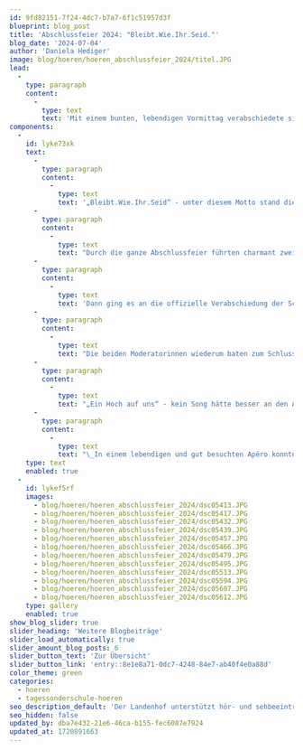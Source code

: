 ```yaml
---
id: 9fd82151-7f24-4dc7-b7a7-6f1c51957d3f
blueprint: blog_post
title: 'Abschlussfeier 2024: "Bleibt.Wie.Ihr.Seid."'
blog_date: '2024-07-04'
author: 'Daniela Hediger'
image: blog/hoeren/hoeren_abschlussfeier_2024/titel.JPG
lead:
  -
    type: paragraph
    content:
      -
        type: text
        text: 'Mit einem bunten, lebendigen Vormittag verabschiedete sich der Landenhof an der traditionellen Abschlussfeier von seinen Jahrgangs-Abgehenden. Anwesend waren viele Gäste, Angehörige und Mitarbeitende.'
components:
  -
    id: lyke73xk
    text:
      -
        type: paragraph
        content:
          -
            type: text
            text: '„Bleibt.Wie.Ihr.Seid“ - unter diesem Motto stand die emotionale Begrüssungsrede von Daniela Hediger, Stv. Geschäftsführerin des Landenshofs. Für einmal richtete sie sich direkt und nur an die Abgängerinnen und Abgänger und bat sie so offen, so neugierig, so empathisch und lebenslustig zu bleiben, wie sie es während ihrer Schulzeit waren. Und stolz auf sich zu sein und sich nicht durch falsche Vorbilder vorgeben zu lassen, was richtig oder falsch, was schön oder hässlich sei. Abgeschlossen wurde die Rede von einem berührenden Video von Christina Aguilera zu genau diesem Thema.'
      -
        type: paragraph
        content:
          -
            type: text
            text: "Durch die ganze Abschlussfeier führten charmant zwei abgehende Schülerinnen. Sie brachten dem Publikum souverän näher, was Künstliche Intelligenz (KI) ist, sie moderierten zwischen den Beiträgen und gaben dem ganzen Anlass ein Gesicht. In einer Dia-Show warfen die Schülerinnen und Schüler einen sympathischen Blick zurück auf ihre Schulzeit. Auf Lager und Ausflüge, auf Prüfungen und das Internatsleben auf stressige und schöne Momente. Ein weiterer Beitrag widmete sich dem traditionellen Fussball-Match zwischen Lehrer:innen und Schüler:innen, der in Zeiten der Fussball-EM gleich noch einen wichtigeren Ansatz erhielt. In einem kompakten Auftritt stellten die Abgehenden sich dem Publikum noch einmal vor und erklärten einzeln, wie ihre berufliche Zukunft aussehen wird. Das Publikum quittierte die Vorstellungen mit viel Applaus und wohl auch die Tatsache, dass für allen Abgehenden eine adäquate Lösung gefunden wurde.\_"
      -
        type: paragraph
        content:
          -
            type: text
            text: 'Dann ging es an die offizielle Verabschiedung der Schülerinnen und Schüler. Alle erhielten aus den Händen ihrer Lehrer:innen und Sozialpädagog:innen das Abschlusszertifikat, eine Rose und ein kleines Geschenk.'
      -
        type: paragraph
        content:
          -
            type: text
            text: "Die beiden Moderatorinnen wiederum baten zum Schluss ihren Klassenlehrer auf die Bühne, der sehr sympathisch mit einem Geschenk und einem Set seiner besten Sprüche verabschiedet wurde.\_\_"
      -
        type: paragraph
        content:
          -
            type: text
            text: "„Ein Hoch auf uns“ - kein Song hätte besser an den Abschluss der Feier gepasst, als dieser Hit von Andreas Bourani, den die Oberstufenschulklassen auf der Bühne mit grossem Engagement vortrugen. Ein emotionaler Abschluss auf die Schulzeit, der manch einer Person auf Bühne und im Publikum eine Träne ins Gesicht trieb.\_"
      -
        type: paragraph
        content:
          -
            type: text
            text: "\_In einem lebendigen und gut besuchten Apéro konnten alle auf den alten Lebensabschnitt und den neuen anstossen und sich von allen verabschieden.\_"
    type: text
    enabled: true
  -
    id: lykef5rf
    images:
      - blog/hoeren/hoeren_abschlussfeier_2024/dsc05413.JPG
      - blog/hoeren/hoeren_abschlussfeier_2024/dsc05417.JPG
      - blog/hoeren/hoeren_abschlussfeier_2024/dsc05432.JPG
      - blog/hoeren/hoeren_abschlussfeier_2024/dsc05439.JPG
      - blog/hoeren/hoeren_abschlussfeier_2024/dsc05457.JPG
      - blog/hoeren/hoeren_abschlussfeier_2024/dsc05466.JPG
      - blog/hoeren/hoeren_abschlussfeier_2024/dsc05479.JPG
      - blog/hoeren/hoeren_abschlussfeier_2024/dsc05495.JPG
      - blog/hoeren/hoeren_abschlussfeier_2024/dsc05513.JPG
      - blog/hoeren/hoeren_abschlussfeier_2024/dsc05594.JPG
      - blog/hoeren/hoeren_abschlussfeier_2024/dsc05607.JPG
      - blog/hoeren/hoeren_abschlussfeier_2024/dsc05612.JPG
    type: gallery
    enabled: true
show_blog_slider: true
slider_heading: 'Weitere Blogbeiträge'
slider_load_automatically: true
slider_amount_blog_posts: 6
slider_button_text: 'Zur Übersicht'
slider_button_link: 'entry::8e1e8a71-0dc7-4248-84e7-ab40f4e0a88d'
color_theme: green
categories:
  - hoeren
  - tagessonderschule-hoeren
seo_description_default: 'Der Landenhof unterstützt hör- und sehbeeinträchtigte Kinder & Jugendliche in ihrem selbstbestimmten Leben durch Förderung ihrer Fähigkeiten & Entwicklung'
seo_hidden: false
updated_by: dba7e432-21e6-46ca-b155-fec6087e7924
updated_at: 1720891663
---
```

